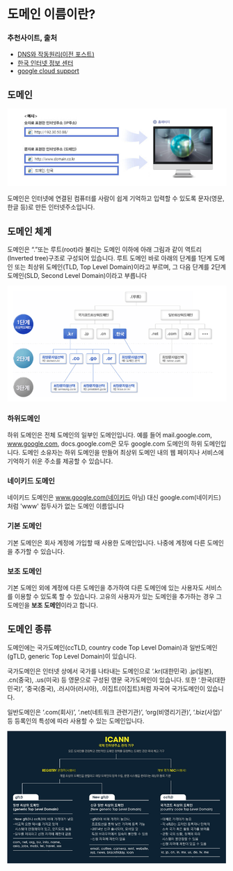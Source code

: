 # 도메인 이름이란?

### 추천사이트, 출처

- [DNS와 작동원리(이전 포스트)](https://github.com/Woongstar/Road-to-Backend-Developer/blob/main/%EC%9D%B8%ED%84%B0%EB%84%B7(Internet)/DNS%EC%99%80%20%EC%9E%91%EB%8F%99%EC%9B%90%EB%A6%AC.md)
- [한국 인터넷 정보 센터](https://xn--3e0bx5euxnjje69i70af08bea817g.xn--3e0b707e/jsp/resources/domainInfo/domainInfo.jsp)
- [google cloud support](https://support.google.com/a/answer/2573637?hl=ko)

## 도메인

<img src="./img/도메인.PNG">

도메인은 인터넷에 연결된 컴퓨터를 사람이 쉽게 기억하고 입력할 수 있도록 문자(영문, 한글 등)로 만든 인터넷주소입니다.



## 도메인 체계

도메인은 “.”또는 루트(root)라 불리는 도메인 이하에 아래 그림과 같이 역트리(Inverted tree)구조로 구성되어 있습니다.
루트 도메인 바로 아래의 단계를 1단계 도메인 또는 최상위 도메인(TLD, Top Level Domain)이라고 부르며, 그 다음 단계를 2단계 도메인(SLD, Second Level Domain)이라고 부릅니다

<img src="./img/도메인체계.PNG">

### 하위도메인

하위 도메인은 전체 도메인의 일부인 도메인입니다. 예를 들어 mail.google.com, www.google.com, docs.google.com은 모두 google.com 도메인의 하위 도메인입니다. 도메인 소유자는 하위 도메인을 만들어 최상위 도메인 내의 웹 페이지나 서비스에 기억하기 쉬운 주소를 제공할 수 있습니다.

### 네이키드 도메인

네이키드 도메인은 www.google.com(네이키드 아님) 대신 google.com(네이키드)처럼 'www' 접두사가 없는 도메인 이름입니다

### 기본 도메인

기본 도메인은 회사 계정에 가입할 때 사용한 도메인입니다. 나중에 계정에 다른 도메인을 추가할 수 있습니다.

### 보조 도메인

기본 도메인 외에 계정에 다른 도메인을 추가하여 다른 도메인에 있는 사용자도 서비스를 이용할 수 있도록 할 수 있습니다. 고유의 사용자가 있는 도메인을 추가하는 경우 그 도메인을 **보조 도메인**이라고 합니다.



## 도메인 종류

도메인에는 국가도메인(ccTLD, country code Top Level Domain)과 일반도메인(gTLD, generic Top Level Domain)이 있습니다.

국가도메인은 인터넷 상에서 국가를 나타내는 도메인으로 ‘.kr(대한민국) .jp(일본), .cn(중국), .us(미국) 등 영문으로 구성된 영문 국가도메인이 있습니다. 또한 ‘.한국(대한민국)’, ‘중국(중국), .러시아(러시아), .이집트(이집트)처럼 자국어 국가도메인이 있습니다.

일반도메인은 ‘.com(회사)’, ‘.net(네트워크 관련기관)’, ‘org(비영리기관)’, ‘.biz(사업)’ 등 등록인의 특성에 따라 사용할 수 있는 도메인입니다.

<img src="./img/TLD.PNG">
